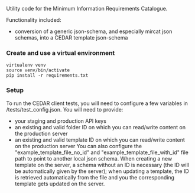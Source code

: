 Utility code for the Minimum Information Requirements Catalogue.

Functionality included:
 - conversion of a generic json-schema, and especially mircat json schemas, into a CEDAR template json-schema

### Create and use a virtual environment

```
virtualenv venv
source venv/bin/activate
pip install -r requirements.txt
```

### Setup

To run the CEDAR client tests, you will need to configure a few variables in /tests/test_config.json.
You will need to provide:
- your staging and production API keys
- an existing and valid folder ID on which you can read/write content on the production server
- an existing and valid template ID on which you can read/write content on the production server
You can also configure the "example_template_file_no_id" and "example_template_file_with_id" file path to point to 
another local json schema. When creating a new template on the server, a schema without an ID is necessary (the ID will
be automatically given by the server); when updating a template, the ID is retrieved automatically from the file and 
you the corresponding template gets updated on the server.

